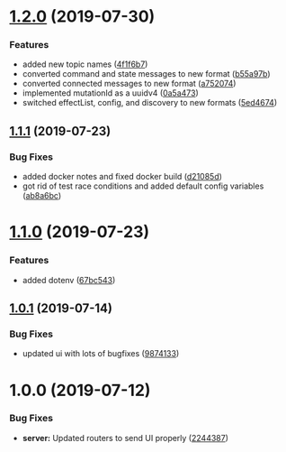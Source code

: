 # [1.2.0](https://github.com/Rooknj/prysma/compare/v1.1.1...v1.2.0) (2019-07-30)


### Features

* added new topic names ([4f1f6b7](https://github.com/Rooknj/prysma/commit/4f1f6b7))
* converted command and state messages to new format ([b55a97b](https://github.com/Rooknj/prysma/commit/b55a97b))
* converted connected messages to new format ([a752074](https://github.com/Rooknj/prysma/commit/a752074))
* implemented mutationId as a uuidv4 ([0a5a473](https://github.com/Rooknj/prysma/commit/0a5a473))
* switched effectList, config, and discovery to new formats ([5ed4674](https://github.com/Rooknj/prysma/commit/5ed4674))

## [1.1.1](https://github.com/Rooknj/prysma/compare/v1.1.0...v1.1.1) (2019-07-23)


### Bug Fixes

* added docker notes and fixed docker build ([d21085d](https://github.com/Rooknj/prysma/commit/d21085d))
* got rid of test race conditions and added default config variables ([ab8a6bc](https://github.com/Rooknj/prysma/commit/ab8a6bc))

# [1.1.0](https://github.com/Rooknj/prysma/compare/v1.0.1...v1.1.0) (2019-07-23)


### Features

* added dotenv ([67bc543](https://github.com/Rooknj/prysma/commit/67bc543))

## [1.0.1](https://github.com/Rooknj/prysma/compare/v1.0.0...v1.0.1) (2019-07-14)

### Bug Fixes

- updated ui with lots of bugfixes ([9874133](https://github.com/Rooknj/prysma/commit/9874133))

# 1.0.0 (2019-07-12)

### Bug Fixes

- **server:** Updated routers to send UI properly ([2244387](https://github.com/Rooknj/prysma/commit/2244387))
